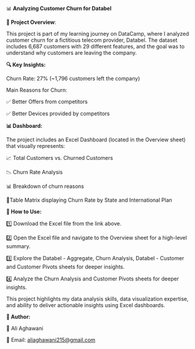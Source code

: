 📊  **Analyzing Customer Churn for Databel**

**📌 Project Overview**:

This project is part of my learning journey on DataCamp, where I analyzed customer churn for a fictitious telecom provider, Databel. The dataset includes 6,687 customers with 29 different features, and the goal was to understand why customers are leaving the company.


**🔍 Key Insights:**

Churn Rate: 27% (~1,796 customers left the company)

Main Reasons for Churn:

✅ Better Offers from competitors

✅ Better Devices provided by competitors




**📊 Dashboard:**


The project includes an Excel Dashboard (located in the Overview sheet) that visually represents:

📈 Total Customers vs. Churned Customers

📉 Churn Rate Analysis

📊 Breakdown of churn reasons

🔢Table Matrix displaying Churn Rate by State and International Plan




**🚀 How to Use:**

1️⃣ Download the Excel file from the link above.

2️⃣ Open the Excel file and navigate to the Overview sheet for a high-level summary.

3️⃣ Explore the Databel - Aggregate, Churn Analysis, Databel - Customer and Customer Pivots sheets for deeper insights.

4️⃣ Analyze the Churn Analysis and Customer Pivots sheets for deeper insights.

This project highlights my data analysis skills, data visualization expertise, and ability to deliver actionable insights using Excel dashboards.

**📌 Author:**

👤 Ali Aghawani

📧 Email: aliaghawani215@gmail.com
